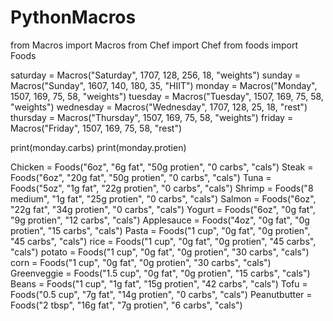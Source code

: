 # PythonMacros

from Macros import Macros
from Chef import Chef
from foods import Foods

saturday = Macros("Saturday", 1707, 128, 256, 18, "weights")
sunday = Macros("Sunday", 1607, 140, 180, 35, "HIIT")
monday = Macros("Monday", 1507, 169, 75, 58, "weights")
tuesday = Macros("Tuesday", 1507, 169, 75, 58, "weights")
wednesday = Macros("Wednesday", 1707, 128, 25, 18, "rest")
thursday = Macros("Thursday", 1507, 169, 75, 58, "weights")
friday = Macros("Friday", 1507, 169, 75, 58, "rest")

print(monday.carbs)
print(monday.protien)

Chicken = Foods("6oz", "6g fat", "50g protien", "0 carbs", "cals")
Steak = Foods("6oz", "20g fat", "50g protien", "0 carbs", "cals")
Tuna = Foods("5oz", "1g fat", "22g protien", "0 carbs", "cals")
Shrimp = Foods("8 medium", "1g fat", "25g protien", "0 carbs", "cals")
Salmon = Foods("6oz", "22g fat", "34g protien", "0 carbs", "cals")
Yogurt = Foods("6oz", "0g fat", "9g protien", "12 carbs", "cals")
Applesauce = Foods("4oz", "0g fat", "0g protien", "15 carbs", "cals")
Pasta = Foods("1 cup", "0g fat", "0g protien", "45 carbs", "cals")
rice = Foods("1 cup", "0g fat", "0g protien", "45 carbs", "cals")
potato = Foods("1 cup", "0g fat", "0g protien", "30 carbs", "cals")
corn = Foods("1 cup", "0g fat", "0g protien", "30 carbs", "cals")
Greenveggie = Foods("1.5 cup", "0g fat", "0g protien", "15 carbs", "cals")
Beans = Foods("1 cup", "1g fat", "15g protien", "42 carbs", "cals")
Tofu = Foods("0.5 cup", "7g fat", "14g protien", "0 carbs", "cals")
Peanutbutter = Foods("2 tbsp", "16g fat", "7g protien", "6 carbs", "cals")
